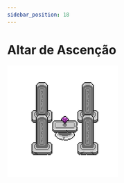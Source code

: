 ```yaml
---
sidebar_position: 18
---
```


# Altar de Ascenção
![Altar de Ascençã](https://raw.githubusercontent.com/Orna-Brasil/Assets/main/Edificios/Altar_Ascension.webp)